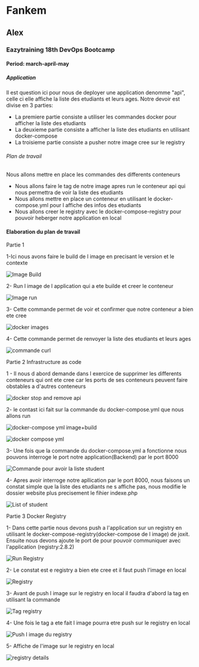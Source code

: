 # Fankem 

## Alex
### Eazytraining 18th DevOps Bootcamp
#### Period: march-april-may

##### Application
Il est question ici pour nous de deployer une application denomme "api", celle ci elle affiche la liste des etudiants et leurs ages.
Notre devoir est divise en 3 parties:
- La premiere partie consiste a utiliser les commandes docker pour afficher la liste des etudiants
- La deuxieme partie consiste a afficher la liste des etudiants en utilisant docker-compose
- La troisieme partie consiste a pusher notre image cree sur le registry

###### Plan de travail 
Nous allons mettre en place les commandes des differents conteneurs 
- Nous allons faire le tag de notre image apres run le conteneur api qui nous permettra de voir la liste des etudiants
- Nous allons mettre en place un conteneur en utilisant le docker-compose.yml pour l affiche des infos des etudiants
- Nous allons creer le registry avec le docker-compose-registry pour pouvoir heberger notre application en local
 
#### Elaboration du plan de travail

Partie 1
 
1-Ici nous avons faire le build de l image en precisant le version et le contexte

![Image Build](https://github.com/alexzaza17/mini-projet-docker/assets/159175882/3f9eb99a-f167-42ce-8444-5dd886c81d22)

2- Run l image de l application qui a ete builde et creer le conteneur

![Image run](https://github.com/alexzaza17/mini-projet-docker/assets/159175882/79bc432e-e254-47af-a29f-8ff5891d1cb2)


3- Cette commande permet de voir et confirmer que notre conteneur a bien ete cree 

![docker images](https://github.com/alexzaza17/mini-projet-docker/assets/159175882/e1d7361d-a5fd-4078-96a5-2515df96a57a)


4- Cette commande permet de renvoyer la liste des etudiants et leurs ages

![commande curl](https://github.com/alexzaza17/mini-projet-docker/assets/159175882/34852167-12fa-401b-9756-59dc8e9150d7)


Partie 2 Infrastructure as code

1 - Il nous d abord demande dans l exercice de supprimer les differents conteneurs qui ont ete cree car les ports de ses conteneurs peuvent faire obstables a d'autres conteneurs 

![docker stop and remove api](https://github.com/alexzaza17/mini-projet-docker/assets/159175882/76c780f1-7a82-40a9-9c4b-f6f7a7e1fdc5)

2- le contast ici fait sur la commande du docker-compose.yml que nous allons run 

![docker-compose yml image+build](https://github.com/alexzaza17/mini-projet-docker/assets/159175882/ca886206-cce3-4d8d-b87e-b8e83cde01c0)

![docker compose yml](https://github.com/alexzaza17/mini-projet-docker/assets/159175882/148bfa84-21c2-4cc1-a78d-ee9960c5bbe4)

3- Une fois que la commande du docker-compose.yml a fonctionne nous pouvons interroge le port notre application(Backend) par le port 8000  

![Commande pour avoir la liste student](https://github.com/alexzaza17/mini-projet-docker/assets/159175882/2647059b-489f-4334-a349-b3c5c0b8d0c4)

4- Apres avoir interroge notre apllication par le port 8000, nous faisons un constat simple que la liste des etudiants ne s affiche pas, nous modifie le dossier website plus precisement le fihier indexe.php

![List of student](https://github.com/alexzaza17/mini-projet-docker/assets/159175882/5dea8665-eb73-43f1-9751-440ee3be46e5)


Partie 3 Docker Registry

1- Dans cette partie nous devons push a l'application sur un registry en utilisant le docker-compose-registry(docker-compose de l image) de joxit. Ensuite nous devons ajoute le port de pour pouvoir communiquer avec l'application  (registry:2.8.2) 

![Run Registry](https://github.com/alexzaza17/mini-projet-docker/assets/159175882/078e1b6f-9e71-46a0-98cc-7a378c341ce9)

2- Le constat est e registry a bien ete cree et il faut push l'image en local

![Registry](https://github.com/alexzaza17/mini-projet-docker/assets/159175882/6b06e2cf-c744-4ea6-b76c-a83e2f0cfc00)

3- Avant de push l image sur le registry en local il faudra d'abord la tag en utilisant la commande 

![Tag registry](https://github.com/alexzaza17/mini-projet-docker/assets/159175882/bf9b7a8c-3db9-4871-90e9-c77b6852e034)

4- Une fois le tag a ete fait l image pourra etre push sur le registry en local

![Push l image du registry](https://github.com/alexzaza17/mini-projet-docker/assets/159175882/03d28d68-627a-46cd-a864-84e83e5fbf26)

5- Affiche de l'image sur le registry en local

![registry details](https://github.com/alexzaza17/mini-projet-docker/assets/159175882/38ec098e-e0ca-4789-96ed-b6579ae2d932)

